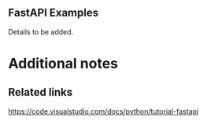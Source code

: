 FastAPI Examples
-----------------------------
Details to be added.

# Additional notes
## Related links
https://code.visualstudio.com/docs/python/tutorial-fastapi